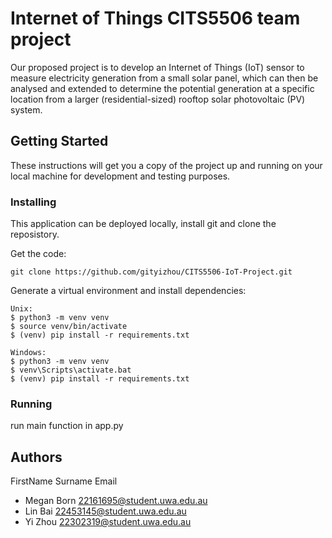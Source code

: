 # Internet of Things CITS5506 team project
Our proposed project is to develop an Internet of Things (IoT) sensor to measure electricity generation from a small solar panel, which can then be analysed and extended to determine the potential generation at a specific location from a larger (residential-sized) rooftop solar photovoltaic (PV) system.

## Getting Started

These instructions will get you a copy of the project up and running on your local machine for development and testing purposes.

### Installing

This application can be deployed locally, install git and clone the reposistory.

Get the code:
```
git clone https://github.com/gityizhou/CITS5506-IoT-Project.git
```


Generate a virtual environment and install dependencies:
```
Unix:
$ python3 -m venv venv
$ source venv/bin/activate
$ (venv) pip install -r requirements.txt

Windows:
$ python3 -m venv venv
$ venv\Scripts\activate.bat
$ (venv) pip install -r requirements.txt
```

### Running

run main function in app.py


## Authors
 
FirstName	  Surname       	Email
* Megan	    Born	          22161695@student.uwa.edu.au
* Lin	      Bai	           22453145@student.uwa.edu.au
* Yi	       Zhou	          22302319@student.uwa.edu.au


